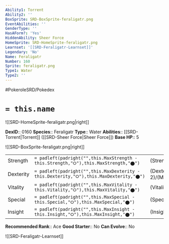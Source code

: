```yaml
---
Ability1: Torrent
Ability2: ''
BoxSprite: SRD-BoxSprite-feraligatr.png
EventAbilities: ''
GenderType: ''
HasAForm?: 'Yes'
HiddenAbility: Sheer Force
HomeSprite: SRD-HomeSprite-feraligatr.png
Learnset: '[[SRD-Feraligatr-Learnset]]'
Legendary: 'No'
Name: Feraligatr
Number: 160
Sprite: feraligatr.png
Type1: Water
Type2: ''
---
```


#PokeroleSRD/Pokedex

# `= this.name`

![[SRD-HomeSprite-feraligatr.png|right]]

**DexID**:: 0160
**Species**:: Feraligatr
**Type**:: Water
**Abilities**:: [[SRD-Torrent|Torrent]] ([[SRD-Sheer Force|Sheer Force]])
**Base HP**:: 5

![[SRD-BoxSprite-feraligatr.png|right]]

|           |                                                                                        |                                          |
| --------- | -------------------------------------------------------------------------------------- | ---------------------------------------- |
| Strength  | `= padleft(padright("",this.MaxStrength - this.Strength,"⭘"),this.MaxStrength,"⬤")`    | (Strength::3)/(MaxStrength::6)   |
| Dexterity | `= padleft(padright("",this.MaxDexterity - this.Dexterity,"⭘"),this.MaxDexterity,"⬤")` | (Dexterity:: 2)/(MaxDexterity::5) |
| Vitality  | `= padleft(padright("",this.MaxVitality - this.Vitality,"⭘"),this.MaxVitality,"⬤")`    | (Vitality::3)/(MaxVitality::6)   |
| Special   | `= padleft(padright("",this.MaxSpecial - this.Special,"⭘"),this.MaxSpecial,"⬤")`       | (Special::2)/(MaxSpecial::5)     |
| Insight   | `= padleft(padright("",this.MaxInsight - this.Insight,"⭘"),this.MaxInsight,"⬤")`       | (Insight::2)/(MaxInsight::5)     |

**Recommended Rank**:: Ace
**Good Starter**:: No
**Can Evolve**:: No

![[SRD-Feraligatr-Learnset]]